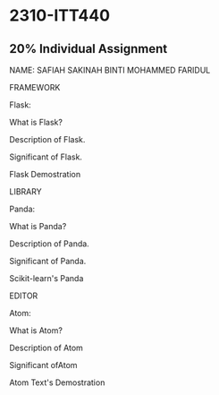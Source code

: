 # 2310-ITT440
## 20% Individual Assignment
NAME: SAFIAH SAKINAH BINTI MOHAMMED FARIDUL

FRAMEWORK

Flask:

What is Flask?

Description of Flask.

Significant of Flask.

Flask Demostration

LIBRARY

Panda:

What is Panda?

Description of Panda.

Significant of Panda.

Scikit-learn's Panda

EDITOR

Atom:


What is Atom?

Description of Atom

Significant ofAtom

Atom Text's Demostration
